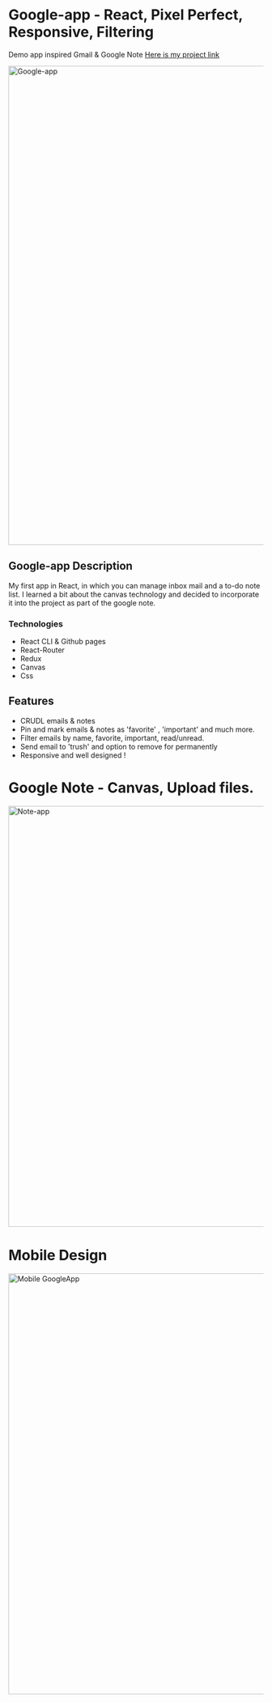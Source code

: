 
# Google-app - React, Pixel Perfect, Responsive, Filtering
Demo app inspired Gmail & Google Note 
[Here is my project link](https://dekelido.github.io/Google-app/#/ "Google_App link")

<img width="947" alt="Google-app" src="https://user-images.githubusercontent.com/109578899/193601290-bc4edfa8-3dbe-46e4-b2db-d3f7d5415ca9.png">

## Google-app Description
My first app in React, in which you can manage inbox mail and a to-do note list.
I learned a bit about the canvas technology and decided to incorporate it into the project as part of the google note.

### Technologies
- React CLI & Github pages
- React-Router
- Redux
- Canvas
- Css

## Features
- CRUDL emails & notes
- Pin and mark emails & notes as 'favorite' , 'important' and much more.
- Filter emails by name, favorite, important, read/unread. 
- Send email to 'trush' and option to remove for permanently
- Responsive and well designed !

# Google Note - Canvas, Upload files.
<img width="832" alt="Note-app" src="https://user-images.githubusercontent.com/109578899/193601629-1806c30b-5e2c-4955-b00b-abdc86eb4081.png">

# Mobile Design
<img width="832" alt="Mobile GoogleApp" src="https://user-images.githubusercontent.com/109578899/199727305-d9f3a81a-3446-4b06-a6db-f278a4018fc2.png">
